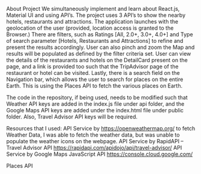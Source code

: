 About Project
We simultaneously implement and learn about React.js, Material UI and using API’s. The project uses 3 API’s to show the nearby hotels, restaurants and attractions. The application launches with the geolocation of the user (provided, location access is granted to the Browser.) There are filters, such as Ratings [All, 2.0+, 3.0+, 4.0+] and Type of search parameter [Hotels, Restaurants and Attractions] to refine and present the results accordingly. User can also pinch and zoom the Map and results will be populated as defined by the filter criteria set. User can view the details of the restaurants and hotels on the DetailCard present on the page, and a link is provided too such that the TripAdvisor page of the restaurant or hotel can be visited. Lastly, there is a search field on the Navigation bar, which allows the user to search for places on the entire Earth. This is using the Places API to fetch the various places on Earth.

The code in the repository, if being used, needs to be modified such that Weather API keys are added in the index.js file under api folder, and the Google Maps API keys are added under the index.html file under public folder. Also, Travel Advisor API keys will be required.

Resources that I used:
API Service by https://openweathermap.org/ to fetch Weather Data, I was able to fetch the weather data, but was unable to populate the weather icons on the webpage.
API Service by RapidAPI – Travel Advisor API https://rapidapi.com/apidojo/api/travel-advisor/
API Service by Google Maps JavaScript API https://console.cloud.google.com/

Places API
